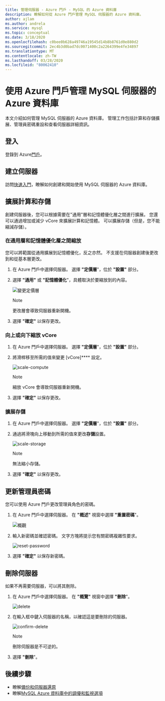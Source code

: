 ```yaml
---
title: 管理伺服器 - Azure 門戶 - MySQL 的 Azure 資料庫
description: 瞭解如何從 Azure 門戶管理 MySQL 伺服器的 Azure 資料庫。
author: ajlam
ms.author: andrela
ms.service: mysql
ms.topic: conceptual
ms.date: 3/18/2020
ms.openlocfilehash: c0bee0b628a49746a19545d14b8b8761d0e880d2
ms.sourcegitcommit: 2ec4b3d0bad7dc0071400c2a2264399e4fe34897
ms.translationtype: MT
ms.contentlocale: zh-TW
ms.lasthandoff: 03/28/2020
ms.locfileid: "80062410"
---
```

# <a name="manage-an-azure-database-for-mysql-server-using-the-azure-portal"></a>使用 Azure 門戶管理 MySQL 伺服器的 Azure 資料庫
本文介紹如何管理 MySQL 伺服器的 Azure 資料庫。 管理工作包括計算和存儲擴展、管理員密碼重設和查看伺服器詳細資訊。

## <a name="sign-in"></a>登入
登錄到 Azure[門戶](https://portal.azure.com)。

## <a name="create-a-server"></a>建立伺服器
訪問[快速入門](quickstart-create-mysql-server-database-using-azure-portal.md)，瞭解如何創建和開始使用 MySQL 伺服器的 Azure 資料庫。

## <a name="scale-compute-and-storage"></a>擴展計算和存儲

創建伺服器後，您可以根據需要在"通用"層和記憶體優化層之間進行擴展。 您還可以通過增加或減少 vCore 來擴展計算和記憶體。 可以擴展存儲（但是，您不能縮減存儲）。

### <a name="scale-between-general-purpose-and-memory-optimized-tiers"></a>在通用層和記憶體優化層之間縮放

您可以將範圍從通用擴展到記憶體優化，反之亦然。 不支援在伺服器創建後更改到和從基本層更改。 

1. 在 Azure 門戶中選擇伺服器。 選擇 **"定價層**"，位於 **"設置"** 部分。

2. 選擇 **"通用"** 或 **"記憶體優化**"，具體取決於要縮放到的內容。 

    ![變更定價層](./media/howto-create-manage-server-portal/change-pricing-tier.png)

    > [!NOTE]
    > 更改層會導致伺服器重新開機。

4. 選擇 **"確定"** 以保存更改。


### <a name="scale-vcores-up-or-down"></a>向上或向下縮放 vCore

1. 在 Azure 門戶中選擇伺服器。 選擇 **"定價層**"，位於 **"設置"** 部分。

2. 將滑桿移至所需的值來變更 [vCore]**** 設定。

    ![scale-compute](./media/howto-create-manage-server-portal/scaling-compute.png)

    > [!NOTE]
    > 縮放 vCore 會導致伺服器重新開機。

3. 選擇 **"確定"** 以保存更改。


### <a name="scale-storage-up"></a>擴展存儲

1. 在 Azure 門戶中選擇伺服器。 選擇 **"定價層**"，位於 **"設置"** 部分。

2. 通過將滑塊向上移動到所需的值來更改**存儲**設置。

    ![scale-storage](./media/howto-create-manage-server-portal/scaling-storage.png)

    > [!NOTE]
    > 無法縮小存儲。

3. 選擇 **"確定"** 以保存更改。


## <a name="update-admin-password"></a>更新管理員密碼
您可以使用 Azure 門戶更改管理員角色的密碼。

1. 在 Azure 門戶中選擇伺服器。 在 **"概述"** 視窗中選擇 **"重置密碼**"。

   ![概觀](./media/howto-create-manage-server-portal/overview-reset-password.png)

2. 輸入新密碼並確認密碼。 文字方塊將提示您有關密碼複雜性要求。

   ![reset-password](./media/howto-create-manage-server-portal/reset-password.png)

3. 選擇 **"確定"** 以保存新密碼。


## <a name="delete-a-server"></a>刪除伺服器

如果不再需要伺服器，可以將其刪除。 

1. 在 Azure 門戶中選擇伺服器。 在 **"概覽"** 視窗中選擇 **"刪除**"。

    ![delete](./media/howto-create-manage-server-portal/overview-delete.png)

2. 在輸入框中鍵入伺服器的名稱，以確認這是要刪除的伺服器。

    ![confirm-delete](./media/howto-create-manage-server-portal/confirm-delete.png)

    > [!NOTE]
    > 刪除伺服器是不可逆的。

3. 選擇 **"刪除**"。


## <a name="next-steps"></a>後續步驟
- 瞭解[備份和伺服器還原](howto-restore-server-portal.md)
- 瞭解[MySQL Azure 資料庫中的調優和監視選項](concepts-monitoring.md)
